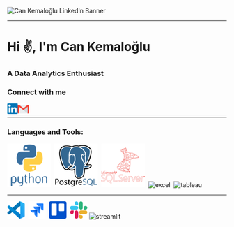 ![Can Kemaloğlu LinkedIn Banner](https://user-images.githubusercontent.com/108472471/186658333-022ad6a0-a01e-471b-8357-45de53726cbb.png)



----

<h1 align="left">Hi ✌, I'm Can Kemaloğlu  </h1> 

<h3 align="left">A Data Analytics Enthusiast</h3>

<h3 align="left"> Connect with me </h3>


<a href="[https://www.linkedin.com/in/zehra-kara-a4a4271a5/](https://linkedin.com/in/ahmet-can-kemaloglu)">
    <img align="left" alt="Satyam Goyal | Linkedin" width="24px" src="https://github.com/SatYu26/SatYu26/blob/master/Assets/Linkedin.svg" />
</a> &nbsp;&nbsp;
  
<a href="mailto:acankemaloglu@gmail.com">
    <img align="left" alt="Satyam Goyal | Gmail" width="26px" src="https://github.com/SatYu26/SatYu26/blob/master/Assets/Gmail.svg" />
</a>

----

<h3 align="left">Languages and Tools:</h3>

<div align="left">
  <img src="https://github.com/devicons/devicon/blob/master/icons/python/python-original-wordmark.svg" title="python" alt="python" width="100" height="100"/>&nbsp;
  <img src="https://github.com/devicons/devicon/blob/master/icons/postgresql/postgresql-original-wordmark.svg" title="postgresql" alt="postgresql" width="100" height="100"/>&nbsp;
  <img src="https://github.com/devicons/devicon/blob/master/icons/microsoftsqlserver/microsoftsqlserver-line-wordmark.svg" title="mssql" alt="mssql" width="100" height="100"/>&nbsp;
  <img src="https://github.com/CanKemaloglu/CanKemaloglu/assets/108472471/475e201f-3985-4251-8dd1-78875a3eda3c" title="excel" alt="excel" width="100 height="100"/>&nbsp;
  <img src="https://github.com/CanKemaloglu/CanKemaloglu/assets/108472471/f502a6e1-55d6-41b3-9fd6-0663007f25ad" title="tableau" alt="tableau" width="150 height="100"/>&nbsp;  
</div>

----

<div align="left">
  <img src="https://github.com/devicons/devicon/blob/master/icons/vscode/vscode-original.svg" title="vscode" alt="vscode" width="40" height="40"/>&nbsp;
  <img src="https://github.com/devicons/devicon/blob/master/icons/jira/jira-original.svg" alt="jira" width="40" height="40"/>&nbsp;
  <img src="https://github.com/devicons/devicon/blob/master/icons/trello/trello-plain.svg" title="trello" alt="trello" width="40" height="40"/>&nbsp;
  <img src="https://github.com/devicons/devicon/blob/master/icons/slack/slack-original.svg" title="slack" alt="slack" width="40"/> 
  <img src="https://streamlit.io/images/brand/streamlit-logo-primary-colormark-lighttext.svg" title="streamlit" alt="streamlit" width="150 height="100"/>&nbsp;
 </div>

